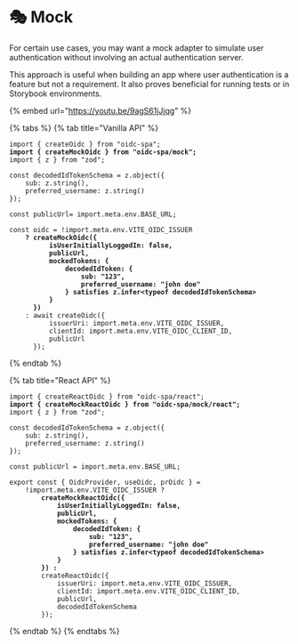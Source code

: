 # 🎭 Mock

For certain use cases, you may want a mock adapter to simulate user authentication without involving an actual authentication server. &#x20;

This approach is useful when building an app where user authentication is a feature but not a requirement.  It also proves beneficial for running tests or in Storybook environments.

{% embed url="https://youtu.be/9agS61jJjqg" %}

{% tabs %}
{% tab title="Vanilla API" %}
<pre class="language-typescript"><code class="lang-typescript">import { createOidc } from "oidc-spa";
<strong>import { createMockOidc } from "oidc-spa/mock";
</strong>import { z } from "zod";

const decodedIdTokenSchema = z.object({
    sub: z.string(),
    preferred_username: z.string()
});

const publicUrl= import.meta.env.BASE_URL;

const oidc = !import.meta.env.VITE_OIDC_ISSUER
<strong>    ? createMockOidc({
</strong><strong>          isUserInitiallyLoggedIn: false,
</strong><strong>          publicUrl,
</strong><strong>          mockedTokens: {
</strong><strong>              decodedIdToken: {
</strong><strong>                  sub: "123",
</strong><strong>                  preferred_username: "john doe"
</strong><strong>              } satisfies z.infer&#x3C;typeof decodedIdTokenSchema>
</strong><strong>          }
</strong><strong>      })
</strong>    : await createOidc({
          issuerUri: import.meta.env.VITE_OIDC_ISSUER,
          clientId: import.meta.env.VITE_OIDC_CLIENT_ID,
          publicUrl
      });
</code></pre>
{% endtab %}

{% tab title="React API" %}
<pre class="language-typescript" data-title="src/oidc.ts"><code class="lang-typescript">import { createReactOidc } from "oidc-spa/react";
<strong>import { createMockReactOidc } from "oidc-spa/mock/react";
</strong>import { z } from "zod";

const decodedIdTokenSchema = z.object({
    sub: z.string(),
    preferred_username: z.string()
});

const publicUrl = import.meta.env.BASE_URL;

export const { OidcProvider, useOidc, prOidc } =
    !import.meta.env.VITE_OIDC_ISSUER ?
<strong>        createMockReactOidc({
</strong><strong>            isUserInitiallyLoggedIn: false,
</strong><strong>            publicUrl,
</strong><strong>            mockedTokens: {
</strong><strong>                decodedIdToken: {
</strong><strong>                    sub: "123",
</strong><strong>                    preferred_username: "john doe"
</strong><strong>                } satisfies z.infer&#x3C;typeof decodedIdTokenSchema>
</strong><strong>            }
</strong><strong>        }) :
</strong>        createReactOidc({
            issuerUri: import.meta.env.VITE_OIDC_ISSUER,
            clientId: import.meta.env.VITE_OIDC_CLIENT_ID,
            publicUrl,
            decodedIdTokenSchema
        });
</code></pre>
{% endtab %}
{% endtabs %}
